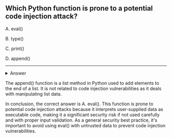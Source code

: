 ## Which Python function is prone to a potential code injection attack? 
 
A. eval()

B. type()

C. print()

D. append()

---
<details>
<summary>Answer</summary>
The question is about potential code injection attacks in Python and which Python function is prone to such attacks.

Code Injection Attacks:
A code injection attack is a type of security vulnerability where an attacker can insert and execute malicious code into a program or application. This can happen when user-supplied data is not properly validated or sanitized before being executed by the program. If an attacker can manipulate data that gets executed as code, they can potentially take control of the application, access sensitive information, or perform unauthorized actions.

Now, let's examine the answer options:

- **A. eval()**

This option is correct. The eval() function in Python is prone to code injection attacks because it takes a string as input and interprets it as Python code. In other words, it allows dynamic execution of arbitrary Python expressions. If untrusted data from a user or an external source is passed to eval() without proper validation, an attacker can inject malicious Python code that gets executed, leading to serious security risks. (**CORRECT**)

- **B. type()**

The type() function in Python is not directly related to code injection attacks. It is used to determine the type of an object, such as whether it's a list, dictionary, integer, etc.

- **C. print()**

The print() function in Python is not prone to code injection attacks. It is used to display output on the console or in files and does not execute arbitrary code.

- **D. append()**
</details>

The append() function is a list method in Python used to add elements to the end of a list. It is not related to code injection vulnerabilities as it deals with manipulating list data.

In conclusion, the correct answer is A. eval(). This function is prone to potential code injection attacks because it interprets user-supplied data as executable code, making it a significant security risk if not used carefully and with proper input validation. As a general security best practice, it's important to avoid using eval() with untrusted data to prevent code injection vulnerabilities.
